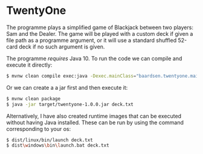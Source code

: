 # TwentyOne
The programme plays a simplified game of Blackjack between two players: Sam and the Dealer. The game will be played with a custom deck if given a file path as a programme argument, or it will use a standard shuffled 52-card deck if no such argument is given.

The programme *requires* Java 10. To run the code we can compile and execute it directly:
```sh
$ mvnw clean compile exec:java -Dexec.mainClass="baardsen.twentyone.main.TwentyOne" -Dexec.args="deck.txt"
```
Or we can create a a jar first and then execute it:
```sh
$ mvnw clean package
$ java -jar target/twentyone-1.0.0.jar deck.txt
```
Alternatively, I have also created runtime images that can be executed without having Java installed. These can be run by using the command corresponding to your os:
```sh
$ dist/linux/bin/launch deck.txt
$ dist\windows\bin\launch.bat deck.txt
```
